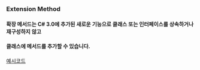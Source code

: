 ### Extension Method
#### 확장 메서드는 C# 3.0에 추가된 새로운 기능으로 클래스 또는 인터페이스를 상속하거나 재구성하지 않고
#### 클래스에 메서드를 추가할 수 있습니다.

[예시코드](https://github.com/Milkis2022/C_Sharp-Study/blob/main/Extension/Extension.cs)
